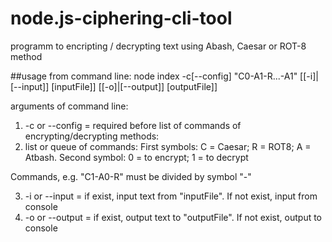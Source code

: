 # node.js-ciphering-cli-tool
programm to encripting / decrypting text using Abash, Caesar or ROT-8 method

##usage
from command line:
  node index -c[--config] "C0-A1-R...-A1" [[-i]|[--input]] [inputFile]] [[-o]|[--output]] [outputFile]] 

arguments of command line:
1. -c or --config  = required before list of commands of encrypting/decrypting methods: 
2. list or queue of commands:
First symbols: С = Caesar; R = ROT8; A = Atbash.
Second symbol: 0 = to encrypt; 1 = to decrypt 

 Commands, e.g. "C1-A0-R" must be divided by symbol "-"

3. -i or --input = if exist, input text from "inputFile". If not exist, input from console
4. -o or --output = if exist, output text to "outputFile". If not exist, output to console

